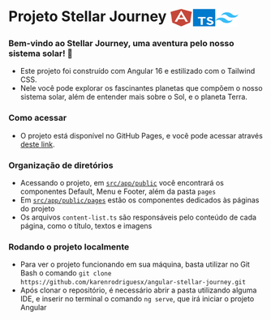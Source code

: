 # Projeto Stellar Journey <img align="center" alt="Karen-angular" height="35" width="45" src="https://raw.githubusercontent.com/devicons/devicon/master/icons/angularjs/angularjs-plain.svg"><img align="center" alt="Karen-typescript" height="35" width="45" src="https://raw.githubusercontent.com/devicons/devicon/master/icons/typescript/typescript-plain.svg"><img align="center" alt="Karen-css" height="35" width="45" src="https://raw.githubusercontent.com/devicons/devicon/master/icons/tailwindcss/tailwindcss-plain.svg">

### Bem-vindo ao Stellar Journey, uma aventura pelo nosso sistema solar! 💫

- Este projeto foi construído com Angular 16 e estilizado com o Tailwind CSS.
- Nele você pode explorar os fascinantes planetas que compõem o nosso sistema solar, além de entender mais sobre o Sol, e o planeta Terra.

### Como acessar

- O projeto está disponível no GitHub Pages, e você pode acessar através <a href="https://github.com/karenrodriguesx/angular-stellar-journey" target="_blank">deste link</a>.

### Organização de diretórios

- Acessando o projeto, em [`src/app/public`](https://github.com/karenrodriguesx/angular-stellar-journey/tree/main/stellar-journey/src/app/public) você encontrará os componentes Default, Menu e Footer, além da pasta `pages`
- Em [`src/app/public/pages`](https://github.com/karenrodriguesx/angular-stellar-journey/tree/main/stellar-journey/src/app/public/pages) estão os componentes dedicados às páginas do projeto
- Os arquivos `content-list.ts` são responsáveis pelo conteúdo de cada página, como o título, textos e imagens

### Rodando o projeto localmente

- Para ver o projeto funcionando em sua máquina, basta utilizar no Git Bash o comando `git clone https://github.com/karenrodriguesx/angular-stellar-journey.git`
- Após clonar o repositório, é necessário abrir a pasta utilizando alguma IDE, e inserir no terminal o comando `ng serve`, que irá iniciar o projeto Angular


